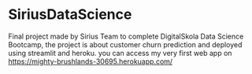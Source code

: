 # SiriusDataScience
Final project made by Sirius Team to complete DigitalSkola Data Science Bootcamp, the project is about customer churn prediction and deployed using streamlit and heroku. 
you can access my very first web app on https://mighty-brushlands-30695.herokuapp.com/
